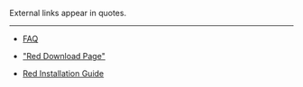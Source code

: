 External links appear in quotes.
***

* [FAQ](https://github.com/red/red/wiki/FAQ)

* ["Red Download Page"](https://www.red-lang.org/p/download.html)

* [Red Installation Guide](https://github.com/red/red/wiki/Installing-Red-and-Getting-Started)
